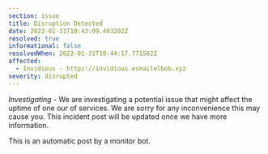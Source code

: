 ```yaml
---
section: issue
title: Disruption Detected
date: 2022-01-31T10:43:09.493202Z
resolved: true
informational: false
resolvedWhen: 2022-01-31T10:44:17.771582Z
affected:
  - Invidious - https://invidious.esmailelbob.xyz
severity: disrupted
---
```

*Investigating* - We are investigating a potential issue that might affect the uptime of one our of services. We are sorry for any inconvenience this may cause you. This incident post will be updated once we have more information.

This is an automatic post by a monitor bot.
        